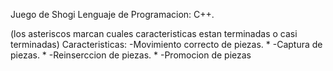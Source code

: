 Juego de Shogi
Lenguaje de Programacion: C++.

(los asteriscos marcan cuales caracteristicas estan terminadas o casi terminadas)
Caracteristicas: -Movimiento correcto de piezas. *
		 -Captura de piezas. *
		 -Reinserccion de piezas. *
		 -Promocion de piezas
		
